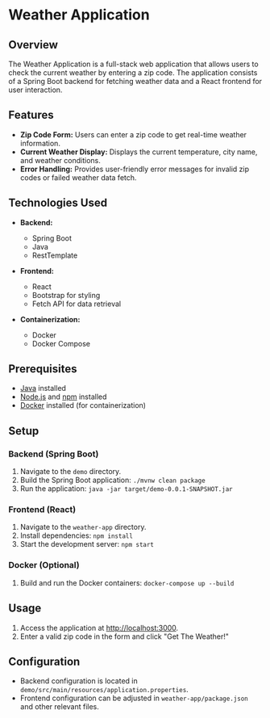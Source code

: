 # Weather Application

## Overview

The Weather Application is a full-stack web application that allows users to check the current weather by entering a zip code. The application consists of a Spring Boot backend for fetching weather data and a React frontend for user interaction.

## Features

- **Zip Code Form:** Users can enter a zip code to get real-time weather information.
- **Current Weather Display:** Displays the current temperature, city name, and weather conditions.
- **Error Handling:** Provides user-friendly error messages for invalid zip codes or failed weather data fetch.

## Technologies Used

- **Backend:**
  - Spring Boot
  - Java
  - RestTemplate

- **Frontend:**
  - React
  - Bootstrap for styling
  - Fetch API for data retrieval

- **Containerization:**
  - Docker
  - Docker Compose

## Prerequisites

- [Java](https://www.java.com/) installed
- [Node.js](https://nodejs.org/) and [npm](https://www.npmjs.com/) installed
- [Docker](https://www.docker.com/) installed (for containerization)

## Setup

### Backend (Spring Boot)

1. Navigate to the `demo` directory.
2. Build the Spring Boot application: `./mvnw clean package`
3. Run the application: `java -jar target/demo-0.0.1-SNAPSHOT.jar`

### Frontend (React)

1. Navigate to the `weather-app` directory.
2. Install dependencies: `npm install`
3. Start the development server: `npm start`

### Docker (Optional)

1. Build and run the Docker containers: `docker-compose up --build`

## Usage

1. Access the application at [http://localhost:3000](http://localhost:3000).
2. Enter a valid zip code in the form and click "Get The Weather!"

## Configuration

- Backend configuration is located in `demo/src/main/resources/application.properties`.
- Frontend configuration can be adjusted in `weather-app/package.json` and other relevant files.
